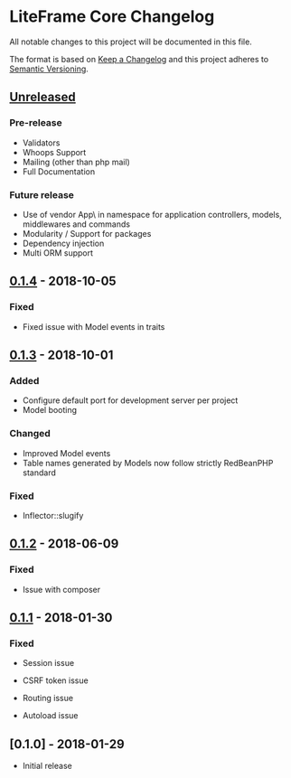 # LiteFrame Core Changelog
All notable changes to this project will be documented in this file.

The format is based on [Keep a Changelog](http://keepachangelog.com/en/1.0.0/)
and this project adheres to [Semantic Versioning](http://semver.org/spec/v2.0.0.html).


## [Unreleased]
### Pre-release

- Validators
- Whoops Support
- Mailing (other than php mail)
- Full Documentation

### Future release

- Use of vendor App\\ in namespace for application controllers, models, middlewares and commands 
- Modularity / Support for packages
- Dependency injection
- Multi ORM support


## [0.1.4] - 2018-10-05

### Fixed

- Fixed issue with Model events in traits


## [0.1.3] - 2018-10-01
### Added

- Configure default port for development server per project
- Model booting

### Changed

- Improved Model events
- Table names generated by Models now follow strictly RedBeanPHP standard

### Fixed

- Inflector::slugify


## [0.1.2] - 2018-06-09

### Fixed

- Issue with composer


## [0.1.1] - 2018-01-30

### Fixed

- Session issue

- CSRF token issue

- Routing issue

- Autoload issue

## [0.1.0] - 2018-01-29

- Initial release

[Unreleased]: https://github.com/liteframe/liteframe-core/compare/v0.1.3...HEAD
[0.1.1]: https://github.com/liteframe/liteframe-core/compare/v0.1.0...v0.1.1
[0.1.2]: https://github.com/liteframe/liteframe-core/compare/v0.1.1...v0.1.2
[0.1.3]: https://github.com/liteframe/liteframe-core/compare/v0.1.2...v0.1.3
[0.1.4]: https://github.com/liteframe/liteframe-core/compare/v0.1.3...v0.1.4